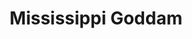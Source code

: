 ---
title: Mississippi Goddam
event: 16th Street Baptist Church Bombing
category: 
artist: 'Nina Simone'
released: 1964
video: <iframe width="560" height="315" src="https://www.youtube.com/embed/LJ25-U3jNWM" title="YouTube video player" frameborder="0" allow="accelerometer; autoplay; clipboard-write; encrypted-media; gyroscope; picture-in-picture" allowfullscreen></iframe>
description: Lorem ipsum dolor sit amet, consectetur adipiscing elit, sed do eiusmod tempor incididunt ut labore et dolore magna aliqua. Semper quis lectus nulla at volutpat diam ut venenatis tellus
lyrics: | 
    The name of this tune is Mississippi Goddam
    And I mean every word of it
    Alabama's gotten me so upset
    Tennessee made me lose my rest
    And everybody knows about Mississippi Goddam
    Alabama's gotten me so upset
    Tennessee made me lose my rest
    And everybody knows about Mississippi Goddam
    Can't you see it
    Can't you feel it
    It's all in the air
    I can't stand the pressure much longer
    Somebody say a prayer
    Alabama's gotten me so upset
    Tennessee made me lose my rest
    And everybody knows about Mississippi Goddam
    This is a show tune
    But the show hasn't been written for it, yet
    Hound dogs on my trail
    School children sitting in jail
    Black cat cross my path
    I think every day's gonna be my last
    Lord have mercy on this land of mine
    We all gonna get it in due time
    I don't belong here
    I don't belong there
    I've even stopped believing in prayer
    Don't tell me
    I tell you
    Me and my people just about due
    I've been there so I know
    They keep on saying "Go slow!"
    But that's just the trouble
    "Do it slow"
    Washing the windows
    "Do it slow"
    Picking the cotton
    "Do it slow"
    You're just plain rotten
    "Do it slow"
    You're too damn lazy
    "Do it slow"
    The thinking's crazy
    "Do it slow"
    Where am I going
    What am I doing
    I don't know
    I don't know
    Just try to do your very best
    Stand up be counted with all the rest
    For everybody knows about Mississippi Goddam
    I made you thought I was kiddin'
    Picket lines
    School boy cots
    They try to say it's a communist plot
    All I want is equality
    For my sister my brother my people and me
    Yes you lied to me all these years
    You told me to wash and clean my ears
    And talk real fine just like a lady
    And you'd stop calling me Sister Sadie
    Oh but this whole country is full of lies
    You're all gonna die and die like flies
    I don't trust you any more
    You keep on saying "Go slow!"
    "Go slow!"
    But that's just the trouble
    "Do it slow"
    Desegregation
    "Do it slow"
    Mass participation
    "Do it slow"
    Reunification
    "Do it slow"
    Do things gradually
    "Do it slow"
    But bring more tragedy
    "Do it slow"
    Why don't you see it
    Why don't you feel it
    I don't know
    I don't know
    You don't have to live next to me
    Just give me my equality
    Everybody knows about Mississippi
    Everybody knows about Alabama
    Everybody knows about Mississippi Goddam
    That's it!''
---